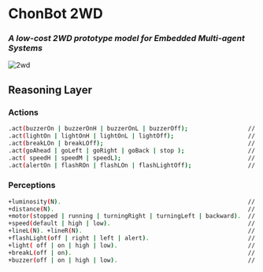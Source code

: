 # ChonBot 2WD
### _A low-cost 2WD prototype model for Embedded Multi-agent Systems_
![2wd](https://github.com/chon-group/bot2WD/assets/32855001/b5a9442c-c064-492e-ac64-9c5a792cedb6)

## Reasoning Layer
### Actions
```sh
.act(buzzerOn | buzzerOnH | buzzerOnL | buzzerOff);                 // Buzzer
.act(lightOn | lightOnH | lightOnL | lightOff);                     // HeadLight
.act(breakLOn | breakLOff);                                         // BreakLight
.act(goAhead | goLeft | goRight | goBack | stop );                  // Motor direction
.act( speedH | speedM | speedL);                                    // Motor speed
.act(alertOn | flashROn | flashLOn | flashLightOff);                // FlashLight
```
### Perceptions
```sh
+luminosity(N).                                                     // LDR sensor
+distance(N).                                                       // Ultrasonic sensor
+motor(stopped | running | turningRight | turningLeft | backward).  // Motor Status
+speed(default | high | low).                                       // Motor Speed
+lineL(N). +lineR(N).                                               // Line-following sensors
+flashLight(off | right | left | alert).                            // Flashlights LED
+light( off | on | high | low).                                     // HeadLight LED
+breakL(off | on).                                                  // BreakLight LED
+buzzer(off | on | high | low).                                     // Buzzer
```
